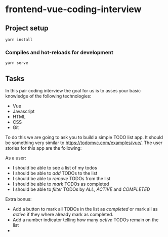 # frontend-vue-coding-interview

## Project setup
```
yarn install
```

### Compiles and hot-reloads for development
```
yarn serve
```

## Tasks

In this pair coding interview the goal for us is to asses your basic knowledge of the following technologies:

- Vue
- Javascript
- HTML
- CSS
- Git

To do this we are going to ask you to build a simple TODO list app. It should be something very similar to https://todomvc.com/examples/vue/. The user stories for this app are the following:

As a user:

- I should be able to see a list of my todos
- I should be able to *add* TODOs to the list
- I should be able to *remove* TODOs from the list
- I should be able to *mark* TODOs as completed
- I should be able to *filter* TODOs by *ALL*, *ACTIVE* and *COMPLETED*

Extra bonus:

- Add a button to mark all TODOs in the list as *completed* or mark all as *active* if they where already mark as completed.
- Add a number indicator telling how many *active* TODOs remain on the list
- 
